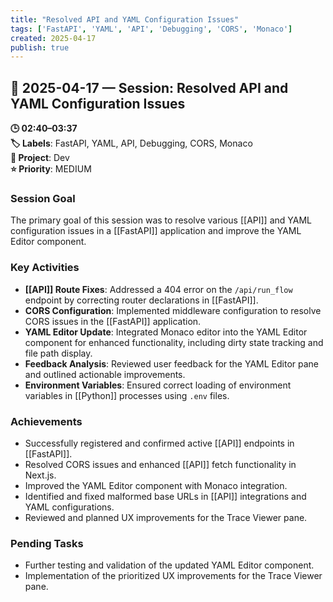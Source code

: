 ```yaml
---
title: "Resolved API and YAML Configuration Issues"
tags: ['FastAPI', 'YAML', 'API', 'Debugging', 'CORS', 'Monaco']
created: 2025-04-17
publish: true
---
```


## 📅 2025-04-17 — Session: Resolved API and YAML Configuration Issues

**🕒 02:40–03:37**  
**🏷️ Labels**: FastAPI, YAML, API, Debugging, CORS, Monaco  
**📂 Project**: Dev  
**⭐ Priority**: MEDIUM  


### Session Goal
The primary goal of this session was to resolve various [[API]] and YAML configuration issues in a [[FastAPI]] application and improve the YAML Editor component.

### Key Activities
- **[[API]] Route Fixes**: Addressed a 404 error on the `/api/run_flow` endpoint by correcting router declarations in [[FastAPI]].
- **CORS Configuration**: Implemented middleware configuration to resolve CORS issues in the [[FastAPI]] application.
- **YAML Editor Update**: Integrated Monaco editor into the YAML Editor component for enhanced functionality, including dirty state tracking and file path display.
- **Feedback Analysis**: Reviewed user feedback for the YAML Editor pane and outlined actionable improvements.
- **Environment Variables**: Ensured correct loading of environment variables in [[Python]] processes using `.env` files.

### Achievements
- Successfully registered and confirmed active [[API]] endpoints in [[FastAPI]].
- Resolved CORS issues and enhanced [[API]] fetch functionality in Next.js.
- Improved the YAML Editor component with Monaco integration.
- Identified and fixed malformed base URLs in [[API]] integrations and YAML configurations.
- Reviewed and planned UX improvements for the Trace Viewer pane.

### Pending Tasks
- Further testing and validation of the updated YAML Editor component.
- Implementation of the prioritized UX improvements for the Trace Viewer pane.
